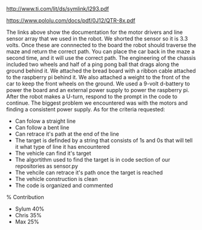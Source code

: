 http://www.ti.com/lit/ds/symlink/l293.pdf

https://www.pololu.com/docs/pdf/0J12/QTR-8x.pdf

The links above show the documentation for the motor drivers and line sensor array that we used in the robot.
We shorted the sensor so it is 3.3 volts.
Once these are connnected to the board the robot should traverse the maze and return the correct path.
You can place the car back in the maze a second time, and it will use the correct path.
The engineering of the chassis included two wheels and half of a ping pong ball that drags along the ground behind it.
We attached the bread board with a ribbon cable attached to the raspberry pi behind it.
We also attached a weight to the front of the car to keep the front wheels on the ground.
We used a 9-volt d-battery to power the board and an external power supply to power the raspberry pi.
After the robot makes a U-turn, respond to the prompt in the code to continue.
The biggest problem we encountered was with the motors and finding a consistent power supply.
As for the criteria requested:
- Can folow a straight line
- Can follow a bent line
- Can retrace it's path at the end of the line
- The target is definded by a string that consists of 1s and 0s that will tell it what type of line it has encountered
- The vehicle can find it's target
- The algortithm used to find the target is in code section of our repositories as sensor.py
- The vehcile can retrace it's path once the target is reached
- The vehicle construction is clean
- The code is organized and commented

% Contribution
- Sylum 40%
- Chris 35%
- Max 25%
